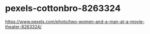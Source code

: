 # pexels-cottonbro-8263324
https://www.pexels.com/photo/two-women-and-a-man-at-a-movie-theater-8263324/